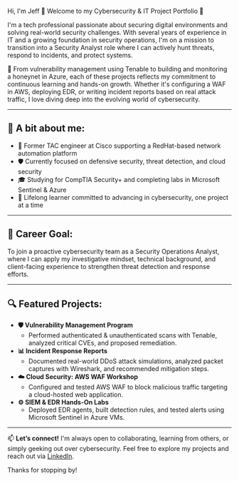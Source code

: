 Hi, I'm Jeff 👋 Welcome to my Cybersecurity & IT Project Portfolio 🔐

I'm a tech professional passionate about securing digital environments and solving real-world security challenges. With several years of experience in IT and a growing foundation in security operations, I'm on a mission to transition into a Security Analyst role where I can actively hunt threats, respond to incidents, and protect systems.

📍 From vulnerability management using Tenable to building and monitoring a honeynet in Azure, each of these projects reflects my commitment to continuous learning and hands-on growth. Whether it's configuring a WAF in AWS, deploying EDR, or writing incident reports based on real attack traffic, I love diving deep into the evolving world of cybersecurity.

---

## 🌱 A bit about me:
- 📡 Former TAC engineer at Cisco supporting a RedHat-based network automation platform
- 🛡️ Currently focused on defensive security, threat detection, and cloud security
- 🎓 Studying for CompTIA Security+ and completing labs in Microsoft Sentinel & Azure
- 🧠 Lifelong learner committed to advancing in cybersecurity, one project at a time

---

## 🎯 Career Goal:
To join a proactive cybersecurity team as a Security Operations Analyst, where I can apply my investigative mindset, technical background, and client-facing experience to strengthen threat detection and response efforts.

---

## 🔍 Featured Projects:
- **🛡️ Vulnerability Management Program**
  - Performed authenticated & unauthenticated scans with Tenable, analyzed critical CVEs, and proposed remediation.
- **📊 Incident Response Reports**
  - Documented real-world DDoS attack simulations, analyzed packet captures with Wireshark, and recommended mitigation steps.
- **☁️ Cloud Security: AWS WAF Workshop**
  - Configured and tested AWS WAF to block malicious traffic targeting a cloud-hosted web application.
- **⚙️ SIEM & EDR Hands-On Labs**
  - Deployed EDR agents, built detection rules, and tested alerts using Microsoft Sentinel in Azure VMs.

---

📫 **Let’s connect!**
I'm always open to collaborating, learning from others, or simply geeking out over cybersecurity. Feel free to explore my projects and reach out via [LinkedIn](https://www.linkedin.com/in/jeff-coello-5b58801ab/).

Thanks for stopping by!
